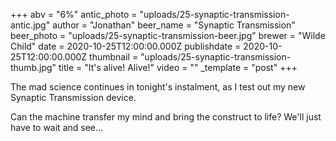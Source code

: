 +++
abv = "6%"
antic_photo = "uploads/25-synaptic-transmission-antic.jpg"
author = "Jonathan"
beer_name = "Synaptic Transmission"
beer_photo = "uploads/25-synaptic-transmission-beer.jpg"
brewer = "Wilde Child"
date = 2020-10-25T12:00:00.000Z
publishdate = 2020-10-25T12:00:00.000Z
thumbnail = "uploads/25-synaptic-transmission-thumb.jpg"
title = "It's alive! Alive!"
video = ""
_template = "post"
+++

The mad science continues in tonight's instalment, as I test out my new Synaptic Transmission device. 

Can the machine transfer my mind and bring the construct to life? We'll just have to wait and see...
